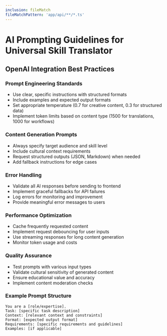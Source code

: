 ```yaml
---
inclusion: fileMatch
fileMatchPattern: 'app/api/**/*.ts'
---
```


# AI Prompting Guidelines for Universal Skill Translator

## OpenAI Integration Best Practices

### Prompt Engineering Standards
- Use clear, specific instructions with structured formats
- Include examples and expected output formats
- Set appropriate temperature (0.7 for creative content, 0.3 for structured data)
- Implement token limits based on content type (1500 for translations, 1000 for workflows)

### Content Generation Prompts
- Always specify target audience and skill level
- Include cultural context requirements
- Request structured outputs (JSON, Markdown) when needed
- Add fallback instructions for edge cases

### Error Handling
- Validate all AI responses before sending to frontend
- Implement graceful fallbacks for API failures
- Log errors for monitoring and improvement
- Provide meaningful error messages to users

### Performance Optimization
- Cache frequently requested content
- Implement request debouncing for user inputs
- Use streaming responses for long content generation
- Monitor token usage and costs

### Quality Assurance
- Test prompts with various input types
- Validate cultural sensitivity of generated content
- Ensure educational value and accuracy
- Implement content moderation checks

### Example Prompt Structure
```
You are a [role/expertise].
Task: [specific task description]
Context: [relevant context and constraints]
Format: [expected output format]
Requirements: [specific requirements and guidelines]
Examples: [if applicable]
```